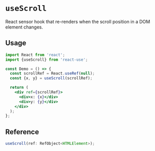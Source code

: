 # `useScroll`

React sensor hook that re-renders when the scroll position in a DOM element changes.

## Usage

```jsx
import React from 'react';
import {useScroll} from 'react-use';

const Demo = () => {
  const scrollRef = React.useRef(null);
  const {x, y} = useScroll(scrollRef);

  return (
    <div ref={scrollRef}>
      <div>x: {x}</div>
      <div>y: {y}</div>
    </div>
  );
};
```

## Reference
<!-- eslint-skip -->
```ts
useScroll(ref: RefObject<HTMLElement>);
```
